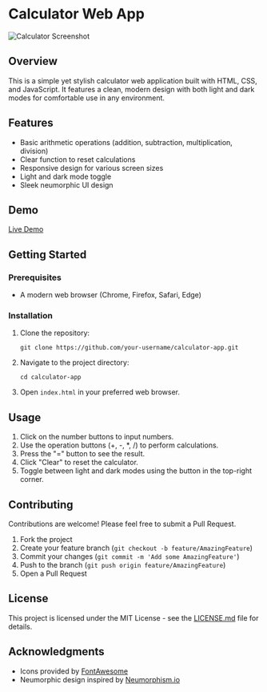 # Calculator Web App

![Calculator Screenshot](assets/img/calculator_screenshot.png)

## Overview

This is a simple yet stylish calculator web application built with HTML, CSS, and JavaScript. It features a clean, modern design with both light and dark modes for comfortable use in any environment.

## Features

- Basic arithmetic operations (addition, subtraction, multiplication, division)
- Clear function to reset calculations
- Responsive design for various screen sizes
- Light and dark mode toggle
- Sleek neumorphic UI design

## Demo

[Live Demo](https://your-username.github.io/calculator-app)

## Getting Started

### Prerequisites

- A modern web browser (Chrome, Firefox, Safari, Edge)

### Installation

1. Clone the repository:
   ```
   git clone https://github.com/your-username/calculator-app.git
   ```
2. Navigate to the project directory:
   ```
   cd calculator-app
   ```
3. Open `index.html` in your preferred web browser.

## Usage

1. Click on the number buttons to input numbers.
2. Use the operation buttons (+, -, *, /) to perform calculations.
3. Press the "=" button to see the result.
4. Click "Clear" to reset the calculator.
5. Toggle between light and dark modes using the button in the top-right corner.

## Contributing

Contributions are welcome! Please feel free to submit a Pull Request.

1. Fork the project
2. Create your feature branch (`git checkout -b feature/AmazingFeature`)
3. Commit your changes (`git commit -m 'Add some AmazingFeature'`)
4. Push to the branch (`git push origin feature/AmazingFeature`)
5. Open a Pull Request

## License

This project is licensed under the MIT License - see the [LICENSE.md](LICENSE.md) file for details.

## Acknowledgments

- Icons provided by [FontAwesome](https://fontawesome.com/)
- Neumorphic design inspired by [Neumorphism.io](https://neumorphism.io/)
